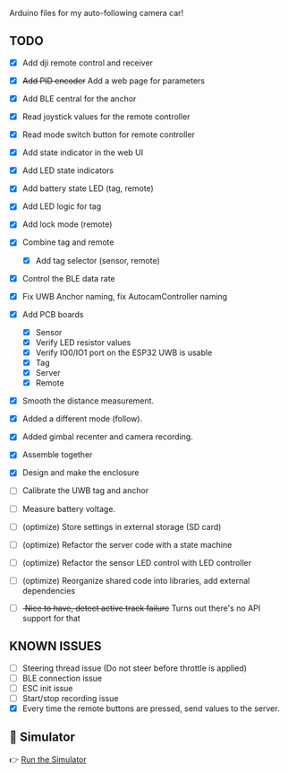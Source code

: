 Arduino files for my auto-following camera car!


## TODO
- [x] Add dji remote control and receiver
- [x] <s>Add PID encoder</s> Add a web page for parameters
- [x] Add BLE central for the anchor
- [x] Read joystick values for the remote controller
- [x] Read mode switch button for remote controller
- [x] Add state indicator in the web UI
- [x] Add LED state indicators
- [x] Add battery state LED (tag, remote)
- [x] Add LED logic for tag
- [x] Add lock mode (remote)
- [x] Combine tag and remote
  - [x] Add tag selector (sensor, remote)
- [x] Control the BLE data rate
- [x] Fix UWB Anchor naming, fix AutocamController naming
- [x] Add PCB boards
  - [x] Sensor
  - [x] Verify LED resistor values
  - [x] Verify IO0/IO1 port on the ESP32 UWB is usable 
  - [x] Tag
  - [x] Server
  - [x] Remote
- [x] Smooth the distance measurement.
- [x] Added a different mode (follow).
- [x] Added gimbal recenter and camera recording.
- [x] Assemble together
- [x] Design and make the enclosure
- [ ] Calibrate the UWB tag and anchor
- [ ] Measure battery voltage.
- [ ] (optimize) Store settings in external storage (SD card)
- [ ] (optimize) Refactor the server code with a state machine
- [ ] (optimize) Refactor the sensor LED control with LED controller
- [ ] (optimize) Reorganize shared code into libraries, add external dependencies 

- [ ] <s> Nice to have, detect active track failure</s> Turns out there's no API support for that

## KNOWN ISSUES
- [ ] Steering thread issue (Do not steer before throttle is applied)
- [ ] BLE connection issue
- [ ] ESC init issue
- [ ] Start/stop recording issue
- [x] Every time the remote buttons are pressed, send values to the server.

## 🚗 Simulator

👉 [Run the Simulator](https://yifan-gu.github.io/autocam/simulator.html)
